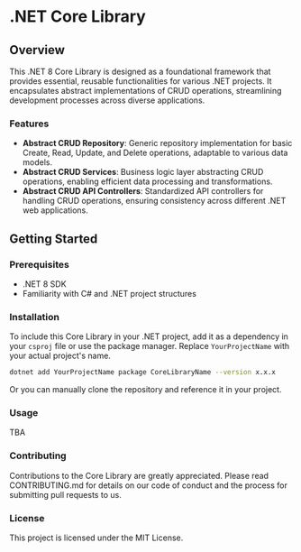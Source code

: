 # .NET Core Library

## Overview
This .NET 8 Core Library is designed as a foundational framework that provides essential, reusable functionalities for various .NET projects. It encapsulates abstract implementations of CRUD operations, streamlining development processes across diverse applications.

### Features
- **Abstract CRUD Repository**: Generic repository implementation for basic Create, Read, Update, and Delete operations, adaptable to various data models.
- **Abstract CRUD Services**: Business logic layer abstracting CRUD operations, enabling efficient data processing and transformations.
- **Abstract CRUD API Controllers**: Standardized API controllers for handling CRUD operations, ensuring consistency across different .NET web applications.

## Getting Started

### Prerequisites
- .NET 8 SDK
- Familiarity with C# and .NET project structures

### Installation
To include this Core Library in your .NET project, add it as a dependency in your `csproj` file or use the package manager. Replace `YourProjectName` with your actual project's name.

```bash
dotnet add YourProjectName package CoreLibraryName --version x.x.x
```
Or you can manually clone the repository and reference it in your project.

### Usage
TBA

### Contributing
Contributions to the Core Library are greatly appreciated. Please read CONTRIBUTING.md for details on our code of conduct and the process for submitting pull requests to us.

### License
This project is licensed under the MIT License.

